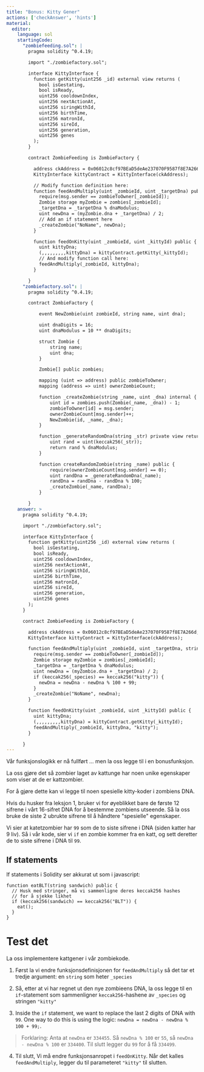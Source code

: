 ```yaml
---
title: "Bonus: Kitty Gener"
actions: ['checkAnswer', 'hints']
material:
  editor:
    language: sol
    startingCode:
      "zombiefeeding.sol": |
        pragma solidity ^0.4.19;

        import "./zombiefactory.sol";

        interface KittyInterface {
          function getKitty(uint256 _id) external view returns (
            bool isGestating,
            bool isReady,
            uint256 cooldownIndex,
            uint256 nextActionAt,
            uint256 siringWithId,
            uint256 birthTime,
            uint256 matronId,
            uint256 sireId,
            uint256 generation,
            uint256 genes
          );
        }

        contract ZombieFeeding is ZombieFactory {

          address ckAddress = 0x06012c8cf97BEaD5deAe237070F9587f8E7A266d;
          KittyInterface kittyContract = KittyInterface(ckAddress);

          // Modify function definition here:
          function feedAndMultiply(uint _zombieId, uint _targetDna) public {
            require(msg.sender == zombieToOwner[_zombieId]);
            Zombie storage myZombie = zombies[_zombieId];
            _targetDna = _targetDna % dnaModulus;
            uint newDna = (myZombie.dna + _targetDna) / 2;
            // Add an if statement here
            _createZombie("NoName", newDna);
          }

          function feedOnKitty(uint _zombieId, uint _kittyId) public {
            uint kittyDna;
            (,,,,,,,,,kittyDna) = kittyContract.getKitty(_kittyId);
            // And modify function call here:
            feedAndMultiply(_zombieId, kittyDna);
          }

        }
      "zombiefactory.sol": |
        pragma solidity ^0.4.19;

        contract ZombieFactory {

            event NewZombie(uint zombieId, string name, uint dna);

            uint dnaDigits = 16;
            uint dnaModulus = 10 ** dnaDigits;

            struct Zombie {
                string name;
                uint dna;
            }

            Zombie[] public zombies;

            mapping (uint => address) public zombieToOwner;
            mapping (address => uint) ownerZombieCount;

            function _createZombie(string _name, uint _dna) internal {
                uint id = zombies.push(Zombie(_name, _dna)) - 1;
                zombieToOwner[id] = msg.sender;
                ownerZombieCount[msg.sender]++;
                NewZombie(id, _name, _dna);
            }

            function _generateRandomDna(string _str) private view returns (uint) {
                uint rand = uint(keccak256(_str));
                return rand % dnaModulus;
            }

            function createRandomZombie(string _name) public {
                require(ownerZombieCount[msg.sender] == 0);
                uint randDna = _generateRandomDna(_name);
                randDna = randDna - randDna % 100;
                _createZombie(_name, randDna);
            }

        }
    answer: >
      pragma solidity ^0.4.19;

      import "./zombiefactory.sol";

      interface KittyInterface {
        function getKitty(uint256 _id) external view returns (
          bool isGestating,
          bool isReady,
          uint256 cooldownIndex,
          uint256 nextActionAt,
          uint256 siringWithId,
          uint256 birthTime,
          uint256 matronId,
          uint256 sireId,
          uint256 generation,
          uint256 genes
        );
      }

      contract ZombieFeeding is ZombieFactory {

        address ckAddress = 0x06012c8cf97BEaD5deAe237070F9587f8E7A266d;
        KittyInterface kittyContract = KittyInterface(ckAddress);

        function feedAndMultiply(uint _zombieId, uint _targetDna, string _species) public {
          require(msg.sender == zombieToOwner[_zombieId]);
          Zombie storage myZombie = zombies[_zombieId];
          _targetDna = _targetDna % dnaModulus;
          uint newDna = (myZombie.dna + _targetDna) / 2;
          if (keccak256(_species) == keccak256("kitty")) {
            newDna = newDna - newDna % 100 + 99;
          }
          _createZombie("NoName", newDna);
        }

        function feedOnKitty(uint _zombieId, uint _kittyId) public {
          uint kittyDna;
          (,,,,,,,,,kittyDna) = kittyContract.getKitty(_kittyId);
          feedAndMultiply(_zombieId, kittyDna, "kitty");
        }

      }
---
```


Vår funksjonslogikk er nå fullført ... men la oss legge til i en bonusfunksjon.

La oss gjøre det så zombier laget av kattunge har noen unike egenskaper som viser at de er kattzombier.

For å gjøre dette kan vi legge til noen spesielle kitty-koder i zombiens DNA.

Hvis du husker fra leksjon 1, bruker vi for øyeblikket bare de første 12 sifrene i vårt 16-sifret DNA for å bestemme zombiens utseende. Så la oss bruke de siste 2 ubrukte sifrene til å håndtere "spesielle" egenskaper. 

Vi sier at katetzombier har `99` som de to siste sifrene i DNA (siden katter har 9 liv). Så i vår kode, sier vi `if` en zombie kommer fra en katt, og sett deretter de to siste sifrene i DNA til `99`.

## If statements

If statements i Solidity ser akkurat ut som i javascript:

```
function eatBLT(string sandwich) public {
  // Husk med stringer, må vi sammenligne deres keccak256 hashes
  // for å sjekke likhet
  if (keccak256(sandwich) == keccak256("BLT")) {
    eat();
  }
}
```

# Test det

La oss implementere kattgener i vår zombiekode.

1. Først la vi endre funksjonsdefinisjonen for `feedAndMultiply` så det tar et tredje argument: en `string` som heter `_species`

2. Så, etter at vi har regnet ut den nye zombieens DNA, la oss legge til en `if`-statement som sammenligner `keccak256`-hashene av `_species` og stringen `"kitty"`

3. Inside the `if` statement, we want to replace the last 2 digits of DNA with `99`. One way to do this is using the logic: `newDna = newDna - newDna % 100 + 99;`.

  > Forklaring: Anta at `newDna` er `334455`. Så `newDna % 100` er `55`, så `newDna - newDna % 100` er `334400`. Til slutt legger du `99` for å få `334499`.

4. Til slutt, Vi må endre funksjonsanropet i `feedOnKitty`. Når det kalles `feedAndMultiply`, legger du til parameteret `"kitty"` til slutten.
